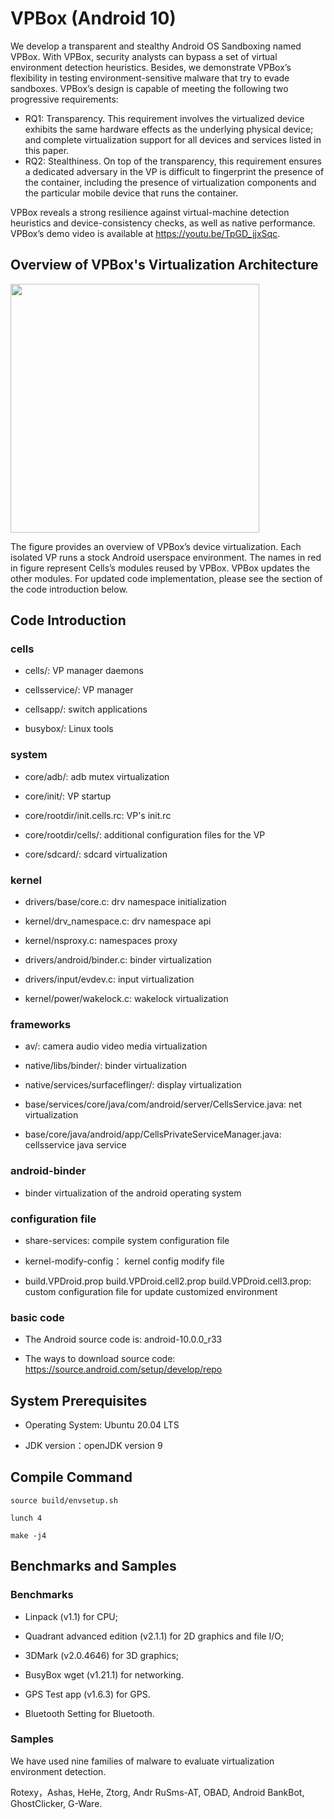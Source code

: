 # VPBox (Android 10)

We develop a transparent and stealthy Android OS Sandboxing named VPBox. With VPBox, security analysts can bypass a set of virtual environment detection heuristics. Besides, we demonstrate VPBox’s flexibility in testing environment-sensitive malware that try to evade sandboxes. VPBox’s design is capable of meeting the following two progressive requirements: 

- RQ1: Transparency. This requirement involves the virtualized device exhibits the same hardware effects as the underlying physical device; and complete virtualization support for all devices and services listed in this paper. 
- RQ2: Stealthiness. On top of the transparency, this requirement ensures a dedicated adversary in the VP is difficult to fingerprint the presence of the container, including the presence of virtualization components and the particular mobile device that runs the container. 

VPBox reveals a strong resilience against virtual-machine detection heuristics and device-consistency checks, as well as native performance. VPBox’s demo video is available at https://youtu.be/TpGD_jjxSqc.  

## Overview of VPBox's Virtualization Architecture

<img src="https://github.com/VPBox/Dev/blob/master/VBOX-Architecture.png" width="398">

The figure provides an overview of VPBox’s device virtualization. Each isolated VP runs a stock Android userspace environment. The names in red in figure represent Cells’s modules reused by VPBox. VPBox updates the other modules. For updated code implementation, please see the section of the code introduction below. 

## Code Introduction



### cells
  - cells/: VP manager daemons
    
  - cellsservice/: VP manager

  - cellsapp/: switch applications

  - busybox/: Linux tools

### system
  - core/adb/: adb mutex virtualization

  - core/init/: VP startup

  - core/rootdir/init.cells.rc: VP's init.rc

  - core/rootdir/cells/: additional configuration files for the VP

  - core/sdcard/: sdcard virtualization

### kernel
  - drivers/base/core.c: drv namespace initialization

  - kernel/drv_namespace.c: drv namespace api

  - kernel/nsproxy.c: namespaces proxy

  - drivers/android/binder.c: binder virtualization

  - drivers/input/evdev.c: input virtualization

  - kernel/power/wakelock.c: wakelock virtualization

### frameworks
  - av/: camera audio video media virtualization

  - native/libs/binder/: binder virtualization

  - native/services/surfaceflinger/: display virtualization

  - base/services/core/java/com/android/server/CellsService.java: net virtualization

  - base/core/java/android/app/CellsPrivateServiceManager.java: cellsservice java service

### android-binder
  - binder virtualization  of the android operating system

### configuration file

  - share-services: compile system configuration file

  - kernel-modify-config： kernel config modify file

  - build.VPDroid.prop build.VPDroid.cell2.prop build.VPDroid.cell3.prop:  custom configuration file for update customized environment

### basic code 

- The Android source code is:  android-10.0.0_r33

- The ways to download source code:  https://source.android.com/setup/develop/repo

## System Prerequisites

- Operating System: Ubuntu 20.04 LTS

- JDK version：openJDK version 9

## Compile Command

`source build/envsetup.sh`

`lunch 4`

`make -j4`


## Benchmarks and Samples

### Benchmarks 

- Linpack (v1.1) for CPU; 

- Quadrant advanced edition (v2.1.1) for 2D graphics and file I/O; 

- 3DMark (v2.0.4646) for 3D graphics;

- BusyBox wget (v1.21.1) for networking.

- GPS Test app (v1.6.3) for GPS.

- Bluetooth Setting for Bluetooth. 

### Samples  

We have used nine families of malware to evaluate virtualization environment detection.

Rotexy，Ashas, HeHe, Ztorg, Andr RuSms-AT, OBAD, Android BankBot, GhostClicker, G-Ware.






